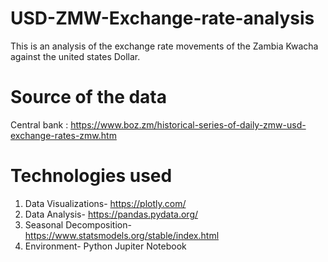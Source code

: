 # USD-ZMW-Exchange-rate-analysis
This is an analysis of the exchange rate movements of the Zambia Kwacha against the united states Dollar.
# Source of the data
Central bank : https://www.boz.zm/historical-series-of-daily-zmw-usd-exchange-rates-zmw.htm
# Technologies used
1. Data Visualizations- https://plotly.com/
2. Data Analysis- https://pandas.pydata.org/
3. Seasonal Decomposition- https://www.statsmodels.org/stable/index.html
4. Environment- Python Jupiter Notebook
